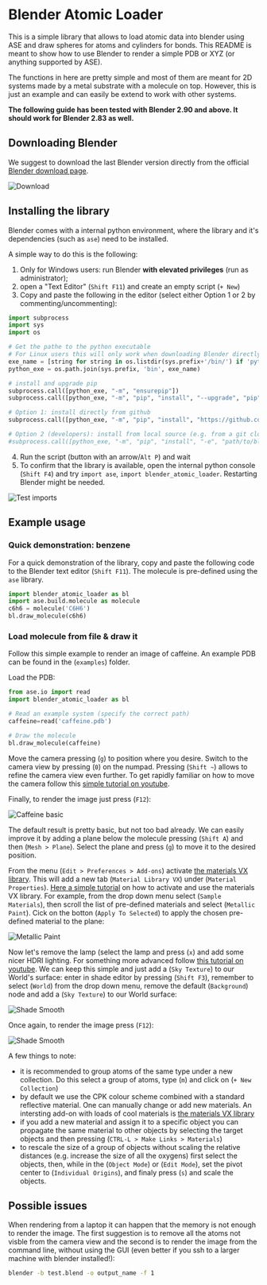 # Blender Atomic Loader

This is a simple library that allows to load atomic data into blender using ASE and draw spheres for atoms and cylinders for bonds. This README is meant to show how to use Blender to render a simple PDB or XYZ (or anything supported by ASE). 

The functions in here are pretty simple and most of them are meant for 2D systems made by a metal substrate with a molecule on top. However, this is just an example and can easily be extend to work with other systems.

**The following guide has been tested with Blender 2.90 and above. It should work for Blender 2.83 as well.**

## Downloading Blender

We suggest to download the last Blender version directly from the official [Blender download page](https://www.blender.org/download/).

![Download](.imgs_readme/download_blender.png)

## Installing the library

Blender comes with a internal python environment, where the library and it's dependencies (such as `ase`) need to be installed.

A simple way to do this is the following:

1) Only for Windows users: run Blender **with elevated privileges** (run as administrator);
2) open a "Text Editor" (`Shift F11`) and create an empty script (`+ New`)
3) Copy and paste the following in the editor (select either Option 1 or 2 by commenting/uncommenting):

```python
import subprocess
import sys
import os

# Get the pathe to the python executable
# For Linux users this will only work when downloading Blender directly from the official website. 
exe_name = [string for string in os.listdir(sys.prefix+'/bin/') if 'python' in string][0]
python_exe = os.path.join(sys.prefix, 'bin', exe_name)

# install and upgrade pip
subprocess.call([python_exe, "-m", "ensurepip"])
subprocess.call([python_exe, "-m", "pip", "install", "--upgrade", "pip"])

# Option 1: install directly from github
subprocess.call([python_exe, "-m", "pip", "install", "https://github.com/nanotech-empa/blender-atomic-loader/archive/main.zip"])

# Option 2 (developers): install from local source (e.g. from a git clone)
#subprocess.call([python_exe, "-m", "pip", "install", "-e", "path/to/blender-atomic-loader"])
```
4) Run the script (button with an arrow/`Alt P`) and wait
5) To confirm that the library is available, open the internal python console (`Shift F4`) and try `import ase`, `import blender_atomic_loader`. Restarting Blender might be needed.

![Test imports](.imgs_readme/test_imports.png)

## Example usage

### Quick demonstration: benzene

For a quick demonstration of the library, copy and paste the following code to the Blender text editor (`Shift F11`). The molecule is pre-defined using the `ase` library.

```python
import blender_atomic_loader as bl
import ase.build.molecule as molecule
c6h6 = molecule('C6H6')
bl.draw_molecule(c6h6)
```

### Load molecule from file & draw it

Follow this simple example to render an image of caffeine. An example PDB can be found in the (`examples`) folder.

Load the PDB:

```python
from ase.io import read
import blender_atomic_loader as bl

# Read an example system (specify the correct path)
caffeine=read('caffeine.pdb')

# Draw the molecule 
bl.draw_molecule(caffeine)
```

Move the camera pressing (`g`) to position where you desire. Switch to the camera view by pressing (`0`) on the numpad. Pressing (`Shift ~`) allows to refine the camera view even further. To get rapidly familiar on how to move the camera follow this [simple tutorial on youtube](https://www.google.com/url?sa=t&rct=j&q=&esrc=s&source=web&cd=&cad=rja&uact=8&ved=2ahUKEwjwoN79t7TtAhVB3KQKHZMfDY8QFjABegQIAxAC&url=https%3A%2F%2Fwww.youtube.com%2Fwatch%3Fv%3D4HAHY4bWe_E&usg=AOvVaw3HVpWgyK7mtSwXKoven1ZU).

Finally, to render the image just press (`F12`):

![Caffeine basic](.imgs_readme/caffeine_rendered_basic.png)

The default result is pretty basic, but not too bad already. We can easily improve it by adding a plane below the molecule pressing (`Shift A`) and then (`Mesh > Plane`). Select the plane and press (`g`) to move it to the desired position. 

From the menu (`Edit > Preferences > Add-ons`) activate [the materials VX library](https://www.youtube.com/watch?v=EHq39AmRU3Q). This will add a new tab (`Material Library VX`) under (`Material Properties`). [Here a simple tutorial](https://www.youtube.com/watch?v=QvgfUCEThXw&t=26s) on how to activate and use the materials VX library. For example, from the drop down menu select (`Sample Materials`), then scroll the list of pre-defined materials and select (`Metallic Paint`). Cick on the botton (`Apply To Selected`) to apply the chosen pre-defined material to the plane:

![Metallic Paint](.imgs_readme/metallic_paint.png)

Now let's remove the lamp (select the lamp and press (`x`) and add some nicer HDRI lighting. For something more advanced follow [this tutorial on youtube](https://www.youtube.com/watch?v=RsAUfQlZH_w). We can keep this simple and just add a (`Sky Texture`) to our World's surface: enter in shade editor by pressing (`Shift F3`), remember to select (`World`) from the drop down menu, remove the default (`Background`) node and add a (`Sky Texture`) to our World surface:

![Shade Smooth](.imgs_readme/world_texture.png)

 Once again, to render the image press (`F12`):

![Shade Smooth](.imgs_readme/caffeine_rendered_HDRI.png)

A few things to note:

* it is recommended to group atoms of the same type under a new collection. Do this select a group of atoms, type (`m`) and click on (`+ New Collection`)
* by default we use the CPK colour scheme combined with a standard reflective material. One can manually change or add new materials. An intersting add-on with loads of cool materials is [the materials VX library](https://www.youtube.com/watch?v=EHq39AmRU3Q)
* if you add a new material and assign it to a specific object you can propagate the same material to other objects by selecting the target objects and then pressing (`CTRL-L > Make Links > Materials`)
* to rescale the size of a group of objects without scaling the relative distances (e.g. increase the size of all the oxygens) first select the objects, then, while in the (`Object Mode`) or (`Edit Mode`), set the pivot center to (`Individual Origins`), and finaly press (`s`) and scale the objects. 

## Possible issues

When rendering from a laptop it can happen that the memory is not enough to render the image. The first suggestion is to remove all the atoms not visble from the camera view and the second is to render the image from the command line, without using the GUI (even better if you ssh to a larger machine with blender installed!):

```bash
blender -b test.blend -o output_name -f 1
```
